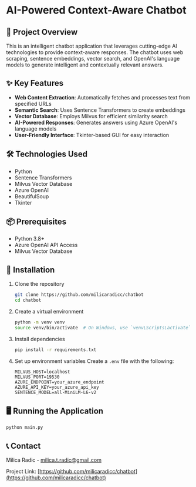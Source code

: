 # AI-Powered Context-Aware Chatbot

## 🤖 Project Overview

This is an intelligent chatbot application that leverages cutting-edge AI technologies to provide context-aware responses. The chatbot uses web scraping, sentence embeddings, vector search, and OpenAI's language models to generate intelligent and contextually relevant answers.

## ✨ Key Features

- **Web Content Extraction**: Automatically fetches and processes text from specified URLs
- **Semantic Search**: Uses Sentence Transformers to create embeddings
- **Vector Database**: Employs Milvus for efficient similarity search
- **AI-Powered Responses**: Generates answers using Azure OpenAI's language models
- **User-Friendly Interface**: Tkinter-based GUI for easy interaction

## 🛠 Technologies Used

- Python
- Sentence Transformers
- Milvus Vector Database
- Azure OpenAI
- BeautifulSoup
- Tkinter

## 📦 Prerequisites

- Python 3.8+
- Azure OpenAI API Access
- Milvus Vector Database

## 🚀 Installation

1. Clone the repository
   ```bash
   git clone https://github.com/milicaradicc/chatbot
   cd chatbot
   ```

2. Create a virtual environment
   ```bash
   python -m venv venv
   source venv/bin/activate  # On Windows, use `venv\Scripts\activate`
   ```

3. Install dependencies
   ```bash
   pip install -r requirements.txt
   ```

4. Set up environment variables
   Create a `.env` file with the following:
   ```
   MILVUS_HOST=localhost
   MILVUS_PORT=19530
   AZURE_ENDPOINT=your_azure_endpoint
   AZURE_API_KEY=your_azure_api_key
   SENTENCE_MODEL=all-MiniLM-L6-v2
   ```

## 🖥 Running the Application

```bash
python main.py
```

## 📞 Contact

Milica Radic - milica.t.radic@gmail.com

Project Link: [https://github.com/milicaradicc/chatbot](https://github.com/milicaradicc/chatbot)

